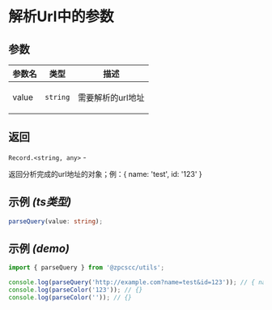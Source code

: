 # 解析Url中的参数

## 参数

| 参数名 | 类型                | 描述                     |
| ------ | ------------------- | ------------------------ |
| value  | <code>string</code> | <p>需要解析的url地址</p> |

## 返回

<code>Record.&lt;string, any&gt;</code> - <p>返回分析完成的url地址的对象；例：{ name: 'test', id: '123' }</p>

## 示例 _(ts类型)_

```typescript
parseQuery(value: string);
```

## 示例 _(demo)_

```typescript
import { parseQuery } from '@zpcscc/utils';

console.log(parseQuery('http://example.com?name=test&id=123')); // { name: 'test', id: '123' };
console.log(parseColor('123')); // {}
console.log(parseColor('')); // {}
```
